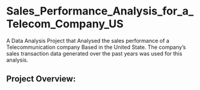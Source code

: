 # Sales_Performance_Analysis_for_a_Telecom_Company_US
A Data Analysis Project that Analysed  the sales performance of a Telecommunication  company Based in the United State. The company’s sales transaction data generated over the past years was used for this  analysis.


## Project Overview: 
